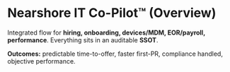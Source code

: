 # Nearshore IT Co-Pilot™ (Overview)

Integrated flow for **hiring, onboarding, devices/MDM, EOR/payroll, performance**. Everything sits in an auditable **SSOT**.

**Outcomes:** predictable time-to-offer, faster first-PR, compliance handled, objective performance.